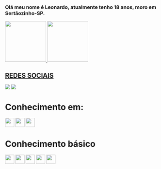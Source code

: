 
 ### Olá meu nome é Leonardo, atualmente tenho 18 anos, moro em Sertãozinho-SP. 
 
 
<a href="https://github.com/LeonardoJustino">
  <img height="135em"  src="https://github-readme-stats.vercel.app/api?username=leonardojustino&show_icons=true&theme=midnight-purple&include_all_commits=true&count_private=true"/>
  <img height="135em"  src="https://github-readme-stats.vercel.app/api/top-langs/?username=leonardojustino&layout=compact&langs_count=16&theme=midnight-purple"/>
</div>
  
##
  
## REDES SOCIAIS

<a href="https://github.com/LeonardoJustino" target="_blank"><img src="https://img.shields.io/badge/GitHub-100000?style=for-the-badge&logo=github&logoColor=white" target="_blank"></a>
<a href="https://www.linkedin.com/in/leonardo-santos-91800430b/" target="_blank"><img src="https://img.shields.io/badge/LinkedIn-0077B5?style=for-the-badge&logo=linkedin&logoColor=white" target="_blank"></a>

##

# Conhecimento em:
<div>
<img align="center" height="30"  src="https://img.shields.io/badge/HTML5-E34F26?style=for-the-badge&logo=html5&logoColor=white">
<img align="center" height="30"  src="https://img.shields.io/badge/CSS3-1572B6?style=for-the-badge&logo=css3&logoColor=white">
<img align="center" height="30"  src="https://img.shields.io/badge/JavaScript-F7DF1E?style=for-the-badge&logo=javascript&logoColor=black">
</div>

# Conhecimento básico

<div>
<img align="center" height="30"  src="https://img.shields.io/badge/C-00599C?style=for-the-badge&logo=c&logoColor=white">
<img align="center" height="30"  src="https://img.shields.io/badge/C%2B%2B-00599C?style=for-the-badge&logo=c%2B%2B&logoColor=white">
<img align="center" height="30"  src="https://img.shields.io/badge/C%23-239120?style=for-the-badge&logo=c-sharp&logoColor=white">
<img align="center" height="30"  src="https://img.shields.io/badge/Java-ED8B00?style=for-the-badge&logo=openjdk&logoColor=white">
<img align="center" height="30"  src="https://img.shields.io/badge/Python-14354C?style=for-the-badge&logo=python&logoColor=white">
</div>
 


